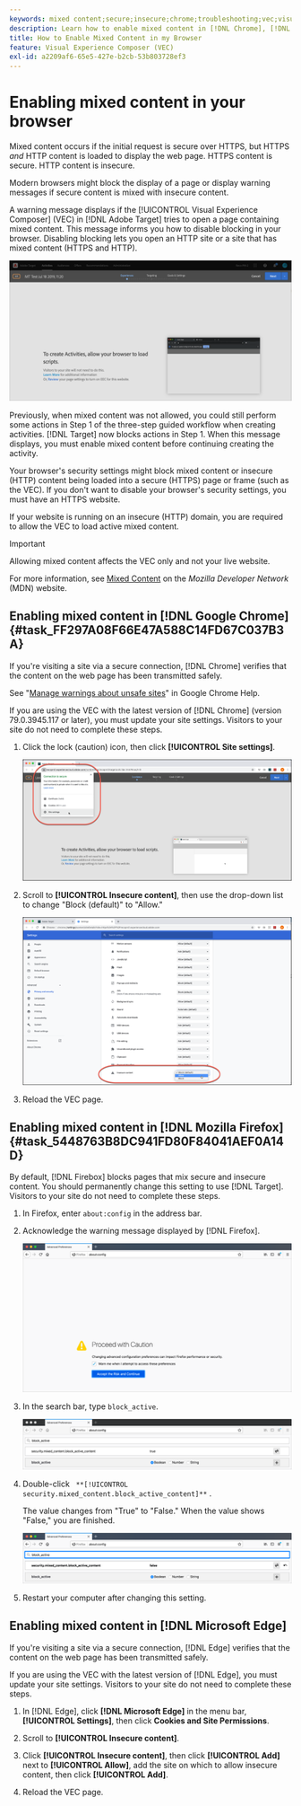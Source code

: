 ```yaml
---
keywords: mixed content;secure;insecure;chrome;troubleshooting;vec;visual experience composer;unsecure;http;https;firefox;internet explorer
description: Learn how to enable mixed content in [!DNL Chrome], [!DNL Firefox], and [!DNL Edge].
title: How to Enable Mixed Content in my Browser
feature: Visual Experience Composer (VEC)
exl-id: a2209af6-65e5-427e-b2cb-53b803728ef3
---
```

# Enabling mixed content in your browser

Mixed content occurs if the initial request is secure over HTTPS, but HTTPS *and* HTTP content is loaded to display the web page. HTTPS content is secure. HTTP content is insecure.

Modern browsers might block the display of a page or display warning messages if secure content is mixed with insecure content.

A warning message displays if the [!UICONTROL Visual Experience Composer] (VEC) in [!DNL Adobe Target] tries to open a page containing mixed content. This message informs you how to disable blocking in your browser. Disabling blocking lets you open an HTTP site or a site that has mixed content (HTTPS and HTTP).

![Mixed content warning](/help/main/c-experiences/c-visual-experience-composer/r-troubleshoot-composer/assets/mixed_content_warning.png)

Previously, when mixed content was not allowed, you could still perform some actions in Step 1 of the three-step guided workflow when creating activities. [!DNL Target] now blocks actions in Step 1. When this message displays, you must enable mixed content before continuing creating the activity.

Your browser's security settings might block mixed content or insecure (HTTP) content being loaded into a secure (HTTPS) page or frame (such as the VEC). If you don't want to disable your browser's security settings, you must have an HTTPS website.

If your website is running on an insecure (HTTP) domain, you are required to allow the VEC to load active mixed content.

>[!IMPORTANT]
>
>Allowing mixed content affects the VEC only and not your live website.

For more information, see [Mixed Content](https://developer.mozilla.org/en-US/docs/Web/Security/Mixed_content) on the *Mozilla Developer Network* (MDN) website.

## Enabling mixed content in [!DNL Google Chrome] {#task_FF297A08F66E47A588C14FD67C037B3A}

If you're visiting a site via a secure connection, [!DNL Chrome] verifies that the content on the web page has been transmitted safely.

See "[Manage warnings about unsafe sites](https://support.google.com/chrome/answer/99020?hl=en)" in Google Chrome Help.

If you are using the VEC with the latest version of [!DNL Chrome] (version 79.0.3945.117 or later), you must update your site settings. Visitors to your site do not need to complete these steps.

1. Click the lock (caution) icon, then click **[!UICONTROL Site settings]**. 

   ![Site Settings](/help/main/c-experiences/c-visual-experience-composer/r-troubleshoot-composer/assets/site-settings.png)

1. Scroll to **[!UICONTROL Insecure content]**, then use the drop-down list to change "Block (default)" to "Allow."

   ![Insecure content](/help/main/c-experiences/c-visual-experience-composer/r-troubleshoot-composer/assets/insecure-content.png)

1. Reload the VEC page.

## Enabling mixed content in [!DNL Mozilla Firefox] {#task_5448763B8DC941FD80F84041AEF0A14D}

By default, [!DNL Firebox] blocks pages that mix secure and insecure content. You should permanently change this setting to use [!DNL Target]. Visitors to your site do not need to complete these steps.

1. In Firefox, enter `about:config` in the address bar.
1. Acknowledge the warning message displayed by [!DNL Firefox].

   ![Firefox warning](/help/main/c-experiences/c-visual-experience-composer/r-troubleshoot-composer/assets/firefox.png)

1. In the search bar, type `block_active`.

   ![Firefox block_active setting](/help/main/c-experiences/c-visual-experience-composer/r-troubleshoot-composer/assets/firefox3.png)

1. Double-click ` **[!UICONTROL security.mixed_content.block_active_content]**` .

   The value changes from "True" to "False." When the value shows "False," you are finished. 

   ![Firefox security](/help/main/c-experiences/c-visual-experience-composer/r-troubleshoot-composer/assets/firefox2.png)

1. Restart your computer after changing this setting.

## Enabling mixed content in [!DNL Microsoft Edge]

If you're visiting a site via a secure connection, [!DNL Edge] verifies that the content on the web page has been transmitted safely.

If you are using the VEC with the latest version of [!DNL Edge], you must update your site settings. Visitors to your site do not need to complete these steps.

1. In [!DNL Edge], click **[!DNL Microsoft Edge]** in the menu bar, **[!UICONTROL Settings]**, then click **Cookies and Site Permissions**. 

1. Scroll to **[!UICONTROL Insecure content]**.

1. Click **[!UICONTROL Insecure content]**, then click **[!UICONTROL Add]** next to **[!UICONTROL Allow]**, add the site on which to allow insecure content, then click **[!UICONTROL Add]**.

1. Reload the VEC page.
